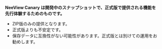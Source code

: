 **NeeView Canary は開発中のスナップショットで、正式版で提供される機能を先行体験するためのものです。**

  * ZIP版のみの提供となります。
  * 正式版よりも不安定です。
  * 保存データに互換性がない可能性があります。正式版とは別けての運用をお勧めします。
  